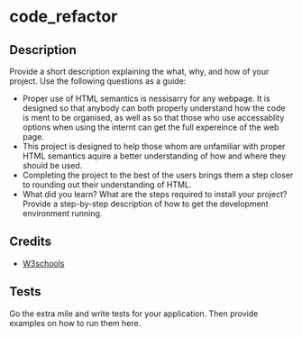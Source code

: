 # code_refactor
## Description
Provide a short description explaining the what, why, and how of your project. Use the following questions as a guide:
- Proper use of HTML semantics is nessisarry for any webpage. It is designed so that anybody can both properly understand how the code is ment to be organised, as well as so that those who use accessablity options when using the internt can get the full expereince of the web page. 
- This project is designed to help those whom are unfamiliar with proper HTML semantics aquire a better understanding of how and where they should be used.  
- Completing the project to the best of the users brings them a step closer to rounding out their understanding of HTML.
- What did you learn?
What are the steps required to install your project? Provide a step-by-step description of how to get the development environment running.

## Credits
- [W3schools](https://www.w3schools.com/html/html5_semantic_elements.asp)


## Tests
Go the extra mile and write tests for your application. Then provide examples on how to run them here.
